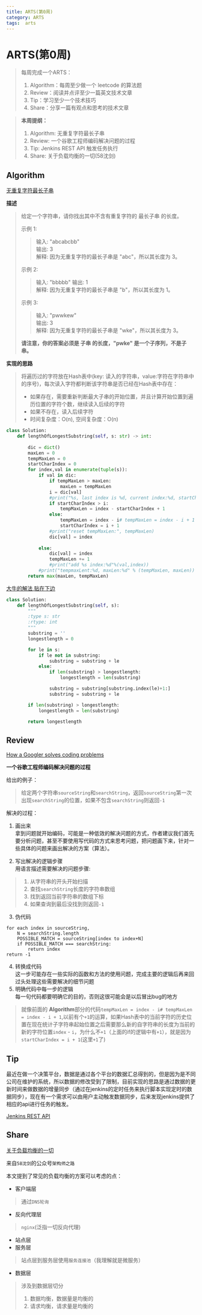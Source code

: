 ```yaml
---
title: ARTS(第0周)
category: ARTS
tags:  arts
---
```


# ARTS(第0周)

> 每周完成一个ARTS： 
> 1. Algorithm：每周至少做一个 leetcode 的算法题
> 2. Review：阅读并点评至少一篇英文技术文章          
> 3. Tip：学习至少一个技术技巧           
> 4. Share：分享一篇有观点和思考的技术文章          

> **本周提纲：**    
> 1. Algorithm: 无重复字符最长子串      
> 2. Review: 一个谷歌工程师编码解决问题的过程         
> 3. Tip: Jenkins REST API 触发任务执行          
> 4. Share: 关于负载均衡的一切(58沈剑)           

<!-- more -->

## Algorithm

[无重复字符最长子串](https://leetcode-cn.com/problems/longest-substring-without-repeating-characters/)

**描述**

> 给定一个字符串，请你找出其中不含有重复字符的 最长子串 的长度。
>
>示例 1:
>
>>输入: "abcabcbb"  
>>输出: 3   
>>解释: 因为无重复字符的最长子串是 "abc"，所以其长度为 3。  
>
>示例 2:
>
>>输入: "bbbbb" 
>>输出: 1   
>>解释: 因为无重复字符的最长子串是 "b"，所以其长度为 1。    
>
>示例 3:
>
>>输入: "pwwkew"    
>>输出: 3   
>>解释: 因为无重复字符的最长子串是 "wke"，所以其长度为 3。
>
> **请注意，你的答案必须是 子串 的长度，"pwke" 是一个子序列，不是子串。**

**实现的思路**  

> 将遍历过的字符放在Hash表中(key: 读入的字符串，value:字符在字符串中的序号)，每次读入字符都判断该字符串是否已经在Hash表中存在：     
> * 如果存在，需要重新判断最大子串的开始位置，并且计算开始位置到遍历位置的字符个数，继续读入后续的字符    
> * 如果不存在，读入后续字符  
> * 时间复杂度：O(n), 空间复杂度：O(n)

```python
class Solution:
    def lengthOfLongestSubstring(self, s: str) -> int:
        
        dic = dict()
        maxLen = 0
        tempMaxLen = 0
        startCharIndex = 0
        for index,val in enumerate(tuple(s)):
            if val in dic:
                if tempMaxLen > maxLen:
                    maxLen = tempMaxLen
                i = dic[val]
                #print("%s, last index is %d, current index:%d, startCharIndex:%d" %(val, i, index, startCharIndex))
                if startCharIndex > i:
                    tempMaxLen = index - startCharIndex + 1
                else:
                    tempMaxLen = index - i# tempMaxLen = index - i + 1
                    startCharIndex = i + 1
                #print("reset tempMaxLen:", tempMaxLen)
                dic[val] = index
                
            else:
                dic[val] = index
                tempMaxLen += 1
                #print("add %s index:%d"%(val,index))
            #print("tempmaxLent:%d, maxLen:%d" % (tempMaxLen, maxLen))
        return max(maxLen, tempMaxLen)
```

[大牛的解法,贴在下边](https://leetcode-cn.com/submissions/detail/15031482/)
```python
class Solution:
    def lengthOfLongestSubstring(self, s):
        """
        :type s: str
        :rtype: int
        """
        substring = ''
        longestlength = 0

        for le in s:
            if le not in substring:
                substring = substring + le
            else:
                if len(substring) > longestlength:
                    longestlength = len(substring)

                substring = substring[substring.index(le)+1:]
                substring = substring + le

        if len(substring) > longestlength:
            longestlength = len(substring)

        return longestlength
```

## Review

[How a Googler solves coding problems](https://blog.usejournal.com/how-a-googler-solves-coding-problems-ec5d59e73ec5)

**一个谷歌工程师编码解决问题的过程**

给出的例子：
> 给定两个字符串`sourceString`和`searchString`，返回`sourceString`第一次出现`searchString`的位置，如果不包含`searchString`则返回`-1`

解决的过程：

1. 画出来   
拿到问题就开始编码，可能是一种低效的解决问题的方式，作者建议我们首先要分析问题，甚至不要使用写代码的方式来思考问题，把问题画下来，针对一些具体的问题来画出解决的方案（算法）。

2. 写出解决的逻辑步骤   
用语言描述需要解决的问题步骤:
> 1. 从字符串的开头开始扫描
> 2. 查找`searchString`长度的字符串数组
> 3. 找到返回当前字符串的数组下标
> 4. 如果查询到最后没找到则返回`-1`

3. 伪代码   
```
for each index in sourceString,
    N = searchString.length
    POSSIBLE_MATCH = sourceString[index to index+N]
    if POSSIBLE_MATCH === searchString:
        return index
return -1
```
4. 转换成代码   
这一步可能存在一些实际的函数和方法的使用问题，完成主要的逻辑后再来回过头处理这些需要解决的细节问题
5. 明确代码中每一步的逻辑   
每一句代码都要明确它的目的，否则这很可能会是以后冒出bug的地方
> 就像前面的 **Algorithm**部分的代码`tempMaxLen = index - i# tempMaxLen = index - i + 1`,以前有个`+1`的运算，如果Hash表中的当前字符的历史位置在现在统计子字符串起始位置之后需要那么新的自字符串的长度为当前的新的字符位置`index` - `i`，为什么不`+1`（上面的if的逻辑中有`+1`），就是因为`startCharIndex = i + 1`(这里`+1`了)

## Tip
最近在做一个决策平台，数据是通过各个平台的数据汇总得到的，但是因为是不同公司在维护的系统，所以数据的修改受到了限制，目前实现的思路是通过数据的更新时间来做数据的增量同步（通过在jenkins的定时任务来执行脚本实现定时的数据同步），现在有一个需求可以由用户主动触发数据同步，后来发现jenkins提供了相应的api进行任务的触发。

[Jenkins REST API](https://wiki.jenkins.io/display/JENKINS/Remote+access+API)

## Share
[关于负载均衡的一切](https://mp.weixin.qq.com/s?__biz=MjM5ODYxMDA5OQ==&mid=2651961763&idx=1&sn=ac77119dfc8b78a8275dc4b2e64d1d3f&chksm=bd2d0c7f8a5a8569e6663cdde804a9ec078048e3e08b8522aefbb5057aded1dd9b853131e4e2&scene=21#wechat_redirect)

来自`58沈剑`的公众号`架构师之路`

本文提到了常见的负载均衡的方案可以考虑的点：
* 客户端层
> 通过`DNS轮询`
* 反向代理层
> `nginx`(泛指一切反向代理)
* 站点层
* 服务层
> 站点层到服务层使用`服务连接池`（我理解就是微服务）
* 数据层
> 涉及到数据层切分
> 1. 数据均衡，数据量是均衡的
> 2. 请求均衡，请求量是均衡的
